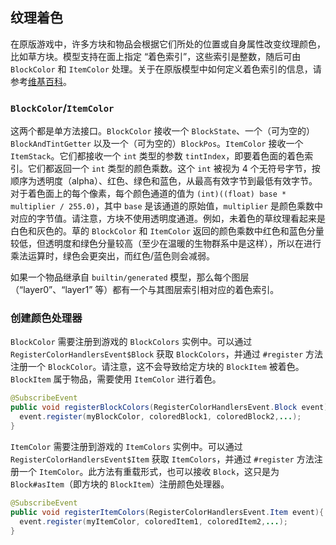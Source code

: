 ## 纹理着色
在原版游戏中，许多方块和物品会根据它们所处的位置或自身属性改变纹理颜色，比如草方块。模型支持在面上指定 “着色索引”，这些索引是整数，随后可由 `BlockColor` 和 `ItemColor` 处理。关于在原版模型中如何定义着色索引的信息，请参考[维基百科][wiki]。

### `BlockColor`/`ItemColor`
这两个都是单方法接口。`BlockColor` 接收一个 `BlockState`、一个（可为空的）`BlockAndTintGetter` 以及一个（可为空的）`BlockPos`。`ItemColor` 接收一个 `ItemStack`。它们都接收一个 `int` 类型的参数 `tintIndex`，即要着色面的着色索引。它们都返回一个 `int` 类型的颜色乘数。这个 `int` 被视为 4 个无符号字节，按顺序为透明度（alpha）、红色、绿色和蓝色，从最高有效字节到最低有效字节。对于着色面上的每个像素，每个颜色通道的值为 `(int)((float) base * multiplier / 255.0)`，其中 `base` 是该通道的原始值，`multiplier` 是颜色乘数中对应的字节值。请注意，方块不使用透明度通道。例如，未着色的草纹理看起来是白色和灰色的。草的 `BlockColor` 和 `ItemColor` 返回的颜色乘数中红色和蓝色分量较低，但透明度和绿色分量较高（至少在温暖的生物群系中是这样），所以在进行乘法运算时，绿色会更突出，而红色/蓝色则会减弱。

如果一个物品继承自 `builtin/generated` 模型，那么每个图层（“layer0”、“layer1” 等）都有一个与其图层索引相对应的着色索引。

### 创建颜色处理器
`BlockColor` 需要注册到游戏的 `BlockColors` 实例中。可以通过 `RegisterColorHandlersEvent$Block` 获取 `BlockColors`，并通过 `#register` 方法注册一个 `BlockColor`。请注意，这不会导致给定方块的 `BlockItem` 被着色。`BlockItem` 属于物品，需要使用 `ItemColor` 进行着色。

```java
@SubscribeEvent
public void registerBlockColors(RegisterColorHandlersEvent.Block event){
  event.register(myBlockColor, coloredBlock1, coloredBlock2,...);
}
```

`ItemColor` 需要注册到游戏的 `ItemColors` 实例中。可以通过 `RegisterColorHandlersEvent$Item` 获取 `ItemColors`，并通过 `#register` 方法注册一个 `ItemColor`。此方法有重载形式，也可以接收 `Block`，这只是为 `Block#asItem`（即方块的 `BlockItem`）注册颜色处理器。

```java
@SubscribeEvent
public void registerItemColors(RegisterColorHandlersEvent.Item event){
  event.register(myItemColor, coloredItem1, coloredItem2,...);
}
```

[wiki]: https://minecraft.wiki/w/Tutorials/Models#Block_models
